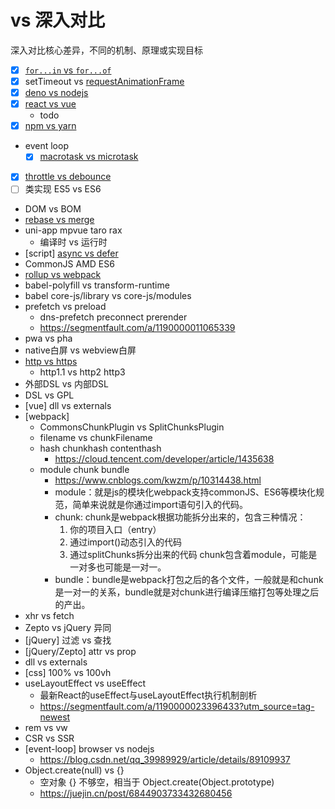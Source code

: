 # vs 深入对比

深入对比核心差异，不同的机制、原理或实现目标

- [x] [`for...in` vs `for...of`](https://github.com/cloudyan/learn-javascript/tree/master/es2015/17.for-of#forof-vs-forin)
- [x] setTimeout vs [requestAnimationFrame](https://github.com/cloudyan/learn-javascript/tree/master/window/01.requestAnimationFrame)
- [x] [deno vs nodejs](https://github.com/cloudyan/deno-vs-node)
- [x] [react vs vue](https://github.com/cloudyan/react-vs-vue)
  - todo
- [x] [npm vs yarn](./npm-vs-yarn.md)
- event loop
  - [x] [macrotask vs microtask](https://github.com/cloudyan/learn-javascript/tree/master/docs/event-loop)
- [x] [throttle vs debounce](./throttle-vs-debounce.md)
- [ ] 类实现 ES5 vs ES6
- DOM vs BOM
- [rebase vs merge](https://github.com/cloudyan/learn-git/blob/master/docs/rebase-vs-merge.md)
- uni-app mpvue taro rax
  - 编译时 vs 运行时
- [script] [async vs defer](../docs/2.script/readme.md)
- CommonJS AMD ES6
- [rollup vs webpack](./rollup-vs-webpack.md)
- babel-polyfill vs transform-runtime
- babel core-js/library vs core-js/modules
- prefetch vs preload
  - dns-prefetch preconnect prerender
  - https://segmentfault.com/a/1190000011065339
- pwa vs pha
- native白屏 vs webview白屏
- [http vs https](./http-vs-https.md)
  - http1.1 vs http2 http3
- 外部DSL vs 内部DSL
- DSL vs GPL
- [vue] dll vs externals
- [webpack]
  - CommonsChunkPlugin vs SplitChunksPlugin
  - filename vs chunkFilename
  - hash chunkhash contenthash
    - https://cloud.tencent.com/developer/article/1435638
  - module chunk bundle
    - https://www.cnblogs.com/kwzm/p/10314438.html
    - module：就是js的模块化webpack支持commonJS、ES6等模块化规范，简单来说就是你通过import语句引入的代码。
    - chunk: chunk是webpack根据功能拆分出来的，包含三种情况：
      1. 你的项目入口（entry）
      2. 通过import()动态引入的代码
      3. 通过splitChunks拆分出来的代码
      chunk包含着module，可能是一对多也可能是一对一。
    - bundle：bundle是webpack打包之后的各个文件，一般就是和chunk是一对一的关系，bundle就是对chunk进行编译压缩打包等处理之后的产出。
- xhr vs fetch
- Zepto vs jQuery 异同
- [jQuery] 过滤 vs 查找
- [jQuery/Zepto] attr vs prop
- dll vs externals
- [css] 100% vs 100vh
- useLayoutEffect vs useEffect
  - 最新React的useEffect与useLayoutEffect执行机制剖析
  - https://segmentfault.com/a/1190000023396433?utm_source=tag-newest
- rem vs vw
- CSR vs SSR
- [event-loop] browser vs nodejs
  - https://blog.csdn.net/qq_39989929/article/details/89109937
- Object.create(null) vs {}
  - 空对象 {} 不够空，相当于 Object.create(Object.prototype)
  - https://juejin.cn/post/6844903733432680456

